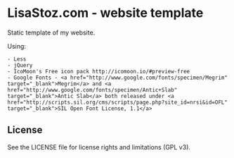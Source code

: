 LisaStoz.com - website template
===============================

Static template of my website.

Using:

    - Less
    - jQuery
    - IcoMoon's Free icon pack http://icomoon.io/#preview-free
    - Google Fonts - <a href="http://www.google.com/fonts/specimen/Megrim" target="_blank">Megrim</a> and <a href="http://www.google.com/fonts/specimen/Antic+Slab" target="_blank">Antic Slab</a> both released under <a href="http://scripts.sil.org/cms/scripts/page.php?site_id=nrsi&id=OFL" target="_blank">SIL Open Font License, 1.1</a>

License 
-------

See the LICENSE file for license rights and
limitations (GPL v3).